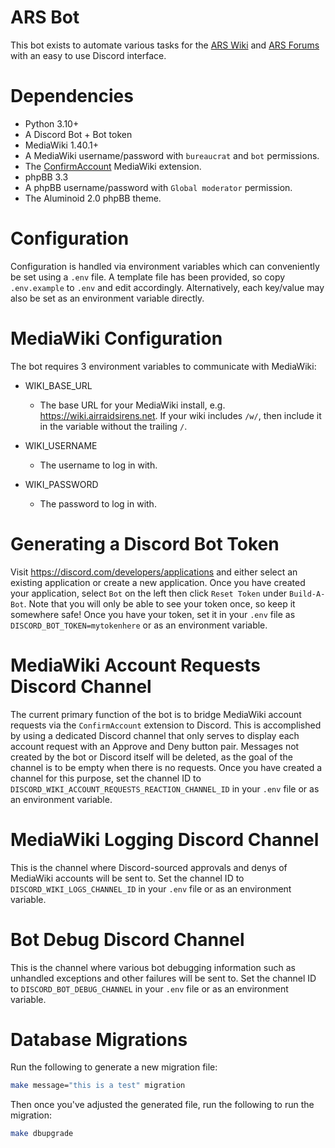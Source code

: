 ARS Bot
=======

This bot exists to automate various tasks for the [ARS Wiki](https://wiki.airraidsirens.net) and [ARS Forums](https://airraidsirens.net/forums/) with an easy to use Discord interface.


Dependencies
============

* Python 3.10+
* A Discord Bot + Bot token
* MediaWiki 1.40.1+
* A MediaWiki username/password with ``bureaucrat`` and ``bot`` permissions.
* The [ConfirmAccount](https://www.mediawiki.org/wiki/Extension:ConfirmAccount) MediaWiki extension.
* phpBB 3.3
* A phpBB username/password with ``Global moderator`` permission.
* The Aluminoid 2.0 phpBB theme.

Configuration
=============

Configuration is handled via environment variables which can conveniently be set using a ``.env`` file. A template file has been provided, so copy ``.env.example`` to ``.env`` and edit accordingly. Alternatively, each key/value may also be set as an environment variable directly.

MediaWiki Configuration
=======================

The bot requires 3 environment variables to communicate with MediaWiki:

* WIKI_BASE_URL
  * The base URL for your MediaWiki install, e.g. https://wiki.airraidsirens.net. If your wiki includes ``/w/``, then include it in the variable without the trailing ``/``.

* WIKI_USERNAME
  * The username to log in with.

* WIKI_PASSWORD
  * The password to log in with.


Generating a Discord Bot Token
==============================

Visit https://discord.com/developers/applications and either select an existing application or create a new application. Once you have created your application, select ``Bot`` on the left then click ``Reset Token`` under ``Build-A-Bot``. Note that you will only be able to see your token once, so keep it somewhere safe! Once you have your token, set it in your ``.env`` file as ``DISCORD_BOT_TOKEN=mytokenhere`` or as an environment variable.

MediaWiki Account Requests Discord Channel
==========================================

The current primary function of the bot is to bridge MediaWiki account requests via the ``ConfirmAccount`` extension to Discord. This is accomplished by using a dedicated Discord channel that only serves to display each account request with an Approve and Deny button pair. Messages not created by the bot or Discord itself will be deleted, as the goal of the channel is to be empty when there is no requests. Once you have created a channel for this purpose, set the channel ID to ``DISCORD_WIKI_ACCOUNT_REQUESTS_REACTION_CHANNEL_ID`` in your ``.env`` file or as an environment variable.

MediaWiki Logging Discord Channel
=================================

This is the channel where Discord-sourced approvals and denys of MediaWiki accounts will be sent to. Set the channel ID to ``DISCORD_WIKI_LOGS_CHANNEL_ID`` in your ``.env`` file or as an environment variable.

Bot Debug Discord Channel
=========================

This is the channel where various bot debugging information such as unhandled exceptions and other failures will be sent to. Set the channel ID to ``DISCORD_BOT_DEBUG_CHANNEL`` in your ``.env`` file or as an environment variable.

Database Migrations
===================

Run the following to generate a new migration file:

```sh
make message="this is a test" migration
```

Then once you've adjusted the generated file, run the following to run the migration:

```sh
make dbupgrade
```
